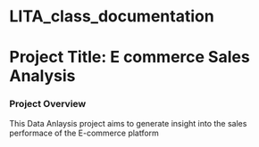 # LITA_class_documentation

# Project Title: E commerce Sales Analysis

### Project Overview

This Data Anlaysis project aims to generate insight into the sales performace of the E-commerce platform

